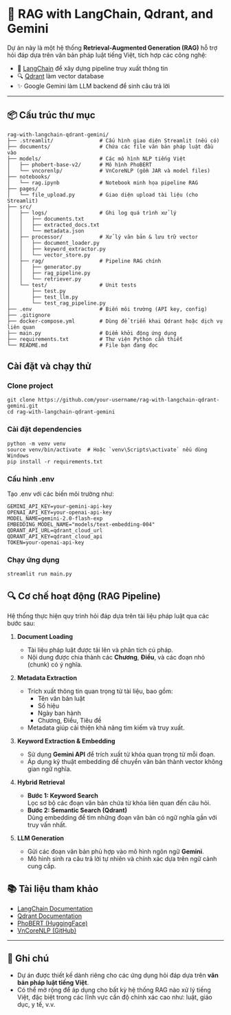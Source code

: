 # 🧠 RAG with LangChain, Qdrant, and Gemini

Dự án này là một hệ thống **Retrieval-Augmented Generation (RAG)** hỗ trợ hỏi đáp dựa trên văn bản pháp luật tiếng Việt, tích hợp các công nghệ:
- 🧱 [LangChain](https://www.langchain.com/) để xây dựng pipeline truy xuất thông tin
- 🔍 [Qdrant](https://qdrant.tech/) làm vector database
- ✨ Google Gemini làm LLM backend để sinh câu trả lời

---

## 📦 Cấu trúc thư mục

```plaintext
rag-with-langchain-qdrant-gemini/
├── .streamlit/               # Cấu hình giao diện Streamlit (nếu có)
├── documents/                # Chứa các file văn bản pháp luật đầu vào
├── models/                   # Các mô hình NLP tiếng Việt
│   ├── phobert-base-v2/      # Mô hình PhoBERT
│   └── vncorenlp/            # VnCoreNLP (gồm JAR và model files)
├── notebooks/
│   └── rag.ipynb             # Notebook minh họa pipeline RAG
├── pages/
│   └── file_upload.py        # Giao diện upload tài liệu (cho Streamlit)
├── src/
│   ├── logs/                 # Ghi log quá trình xử lý
│   │   ├── documents.txt
│   │   ├── extracted_docs.txt
│   │   └── metadata.json
│   ├── processor/            # Xử lý văn bản & lưu trữ vector
│   │   ├── document_loader.py
│   │   ├── keyword_extractor.py
│   │   └── vector_store.py
│   ├── rag/                  # Pipeline RAG chính
│   │   ├── generator.py
│   │   ├── rag_pipeline.py
│   │   └── retriever.py
│   └── test/                 # Unit tests
│       ├── test.py
│       ├── test_llm.py
│       └── test_rag_pipeline.py
├── .env                      # Biến môi trường (API key, config)
├── .gitignore
├── docker-compose.yml        # Dùng để triển khai Qdrant hoặc dịch vụ liên quan
├── main.py                   # Điểm khởi động ứng dụng
├── requirements.txt          # Thư viện Python cần thiết
└── README.md                 # File bạn đang đọc
```


## Cài đặt và chạy thử
### Clone project
```plaintext
git clone https://github.com/your-username/rag-with-langchain-qdrant-gemini.git
cd rag-with-langchain-qdrant-gemini
```

### Cài đặt dependencies
```plaintext
python -m venv venv
source venv/bin/activate  # Hoặc `venv\Scripts\activate` nếu dùng Windows
pip install -r requirements.txt
```

### Cấu hình .env
Tạo .env với các biến môi trường như:
```plaintext
GEMINI_API_KEY=your-gemini-api-key
OPENAI_API_KEY=your-openai-api-key
MODEL_NAME=gemini-2.0-flash-exp
EMBEDDING_MODEL_NAME="models/text-embedding-004"
QDRANT_API_URL=qdrant_cloud_url
QDRANT_API_KEY=qdrant_cloud_api
TOKEN=your-openai-api-key
```

### Chạy ứng dụng
```plaintext
streamlit run main.py
```


## 🔍 Cơ chế hoạt động (RAG Pipeline)

Hệ thống thực hiện quy trình hỏi đáp dựa trên tài liệu pháp luật qua các bước sau:

1. **Document Loading**
   - Tài liệu pháp luật được tải lên và phân tích cú pháp.
   - Nội dung được chia thành các **Chương**, **Điều**, và các đoạn nhỏ (chunk) có ý nghĩa.

2. **Metadata Extraction**
   - Trích xuất thông tin quan trọng từ tài liệu, bao gồm:
     - Tên văn bản luật
     - Số hiệu
     - Ngày ban hành
     - Chương, Điều, Tiêu đề
   - Metadata giúp cải thiện khả năng tìm kiếm và truy xuất.

3. **Keyword Extraction & Embedding**
   - Sử dụng **Gemini API** để trích xuất từ khóa quan trọng từ mỗi đoạn.
   - Áp dụng kỹ thuật embedding để chuyển văn bản thành vector không gian ngữ nghĩa.

4. **Hybrid Retrieval**
   - **Bước 1: Keyword Search**  
     Lọc sơ bộ các đoạn văn bản chứa từ khóa liên quan đến câu hỏi.
   - **Bước 2: Semantic Search (Qdrant)**  
     Dùng embedding để tìm những đoạn văn bản có ngữ nghĩa gần với truy vấn nhất.

5. **LLM Generation**
   - Gửi các đoạn văn bản phù hợp vào mô hình ngôn ngữ **Gemini**.
   - Mô hình sinh ra câu trả lời tự nhiên và chính xác dựa trên ngữ cảnh cung cấp.

## 📚 Tài liệu tham khảo

- [LangChain Documentation](https://docs.langchain.com/)
- [Qdrant Documentation](https://qdrant.tech/documentation/)
- [PhoBERT (HuggingFace)](https://huggingface.co/VinAI/phobert-base)
- [VnCoreNLP (GitHub)](https://github.com/vncorenlp/VnCoreNLP)

---

## 📌 Ghi chú

- Dự án được thiết kế dành riêng cho các ứng dụng hỏi đáp dựa trên **văn bản pháp luật tiếng Việt**.
- Có thể mở rộng để áp dụng cho bất kỳ hệ thống RAG nào xử lý tiếng Việt, đặc biệt trong các lĩnh vực cần độ chính xác cao như: luật, giáo dục, y tế, v.v.

